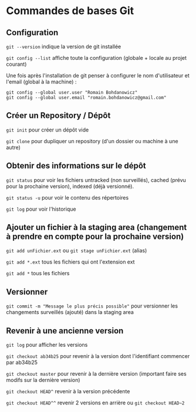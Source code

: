 # Commandes de bases Git

## Configuration

`git --version` indique la version de git installée

`git config --list` affiche toute la configuration (globale + locale au projet courant)

Une fois après l'installation de git penser à configurer le nom d'utilisateur et l'email (global à la machine) :

	git config --global user.user "Romain Bohdanowicz"
	git config --global user.email "romain.bohdanowicz@gmail.com"
	
## Créer un Repository / Dépôt

`git init` pour créer un dépôt vide

`git clone` pour dupliquer un repository (d'un dossier ou machine à une autre)

## Obtenir des informations sur le dépôt

`git status` pour voir les fichiers untracked (non surveillés), cached (prévu pour la prochaine version), indexed (déjà versionné).

`git status -u` pour voir le contenu des répertoires

`git log` pour voir l'historique

## Ajouter un fichier à la staging area (changement à prendre en compte pour la prochaine version)

`git add unFichier.ext` ou `git stage unFichier.ext` (alias)

`git add *.ext` tous les fichiers qui ont l'extension ext

`git add *` tous les fichiers

## Versionner

`git commit -m "Message le plus précis possible"` pour versionner les changements surveillés (ajouté) dans la staging area

## Revenir à une ancienne version

`git log` pour afficher les versions

`git checkout ab34b25` pour revenir à la version dont l'identifiant commencer par ab34b25

`git checkout master` pour revenir à la dernière version (important faire ses modifs sur la dernière version)

`git checkout HEAD^` revenir à la version précédente

`git checkout HEAD^^` revenir 2 versions en arrière ou  `git checkout HEAD~2`

